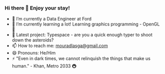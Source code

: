 ### Hi there 👋 Enjoy your stay!

<!--
**MCXpak/mcxpak** is a ✨ _special_ ✨ repository because its `README.md` (this file) appears on your GitHub profile.
-->
- 🧮 I’m currently a Data Engineer at Ford
- 🌱 I’m currently learning a lot! Learning graphics programming - OpenGL 🌄
- 👯 Latest project: Typespace - are you a quick enough typer to shoot down the asteroids?
- 📫 How to reach me: mouradlasga@gmail.com
- 😄 Pronouns: He/Him
- ⚡ "Even in dark times, we cannot relinquish the things that make us human." - Khan, Metro 2033 🚇

